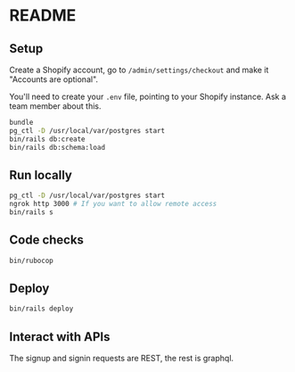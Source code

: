 # README

## Setup

Create a Shopify account, go to `/admin/settings/checkout` and make it "Accounts are optional".

You'll need to create your `.env` file, pointing to your Shopify instance. Ask a team member about this.

```sh
bundle
pg_ctl -D /usr/local/var/postgres start
bin/rails db:create
bin/rails db:schema:load
```

## Run locally

```sh
pg_ctl -D /usr/local/var/postgres start
ngrok http 3000 # If you want to allow remote access
bin/rails s
```

## Code checks

```sh
bin/rubocop
```

## Deploy

```sh
bin/rails deploy
```

## Interact with APIs

The signup and signin requests are REST, the rest is graphql.
